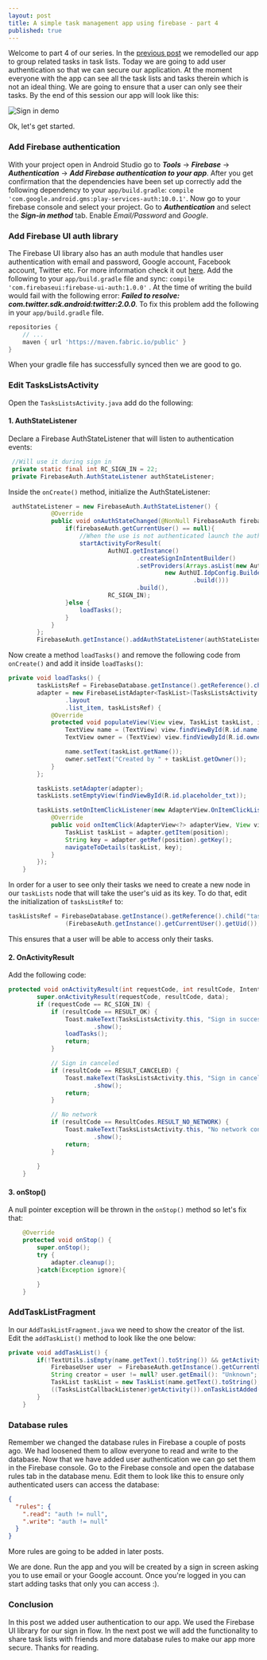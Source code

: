 ```yaml
---
layout: post
title: A simple task management app using firebase - part 4
published: true
---
```


Welcome to part 4 of our series. In the [previous post](https://vince-nyanga.github.io/task-management-app-with-firebase-3/) we remodelled our app to group related tasks in task lists. Today we are going to add user authentication so that we can secure our application. At the moment everyone with the app can see all the task lists and tasks therein which is not an ideal thing. We are going to ensure that a user can only see their tasks. By the end of this session our app will look like this:

<img src="{{ site.baseurl }}/images/signin-demo.gif" alt="Sign in demo">

Ok, let's get started.

### Add Firebase authentication
With your project open in Android Studio go to _**Tools**_ -> _**Firebase**_ -> _**Authentication**_ -> _**Add Firebase authentication to your app**_. After you get confirmation that the dependencies have been set up correctly add the following dependency to your `app/build.gradle`: `compile 'com.google.android.gms:play-services-auth:10.0.1'`. Now go to your firebase console and select your project. Go to _**Authentication**_ and select the _**Sign-in method**_ tab. Enable _Email/Password_ and _Google_.

### Add Firebase UI auth library
The Firebase UI library also has an auth module that handles user authentication with email and password, Google account, Facebook account, Twitter etc. For more information check it out [here](https://github.com/firebase/FirebaseUI-Android/tree/master/auth). Add the following to your `app/build.gradle` file and sync: `compile 'com.firebaseui:firebase-ui-auth:1.0.0'` . At the time of writing the build would fail with the following error: _**Failed to resolve: com.twitter.sdk.android:twitter:2.0.0**_. To fix this problem add the following in your `app/build.gradle` file. 

```gradle
repositories {
    // ...
    maven { url 'https://maven.fabric.io/public' }
}
```
When your gradle file has successfully synced then we are good to go.

### Edit TasksListsActivity
Open the `TasksListsActivity.java` add do the following:

#### 1. AuthStateListener
Declare a Firebase AuthStateListener that will listen to authentication events:

```java
 //Will use it during sign in
 private static final int RC_SIGN_IN = 22;
 private FirebaseAuth.AuthStateListener authStateListener;
```
Inside the `onCreate()` method, initialize the AuthStateListener:

```java
 authStateListener = new FirebaseAuth.AuthStateListener() {
            @Override
            public void onAuthStateChanged(@NonNull FirebaseAuth firebaseAuth) {
                if(firebaseAuth.getCurrentUser() == null){
                    //When the use is not authenticated launch the authentication UI
                    startActivityForResult(
                            AuthUI.getInstance()
                                    .createSignInIntentBuilder()
                                    .setProviders(Arrays.asList(new AuthUI.IdpConfig.Builder(AuthUI.EMAIL_PROVIDER).build(),
                                            new AuthUI.IdpConfig.Builder(AuthUI.GOOGLE_PROVIDER)
                                                    .build()))
                                    .build(),
                            RC_SIGN_IN);
                }else {
                    loadTasks();
                }
            }
        };
        FirebaseAuth.getInstance().addAuthStateListener(authStateListener);
```
Now create a method `loadTasks()` and remove the following code from `onCreate()` and add it inside `loadTasks()`:

```java
private void loadTasks() {
        taskListsRef = FirebaseDatabase.getInstance().getReference().child("taskLists");
        adapter = new FirebaseListAdapter<TaskList>(TasksListsActivity.this, TaskList.class, R
                .layout
                .list_item, taskListsRef) {
            @Override
            protected void populateView(View view, TaskList taskList, int i) {
                TextView name = (TextView) view.findViewById(R.id.name);
                TextView owner = (TextView) view.findViewById(R.id.owner);

                name.setText(taskList.getName());
                owner.setText("Created by " + taskList.getOwner());
            }
        };

        taskLists.setAdapter(adapter);
        taskLists.setEmptyView(findViewById(R.id.placeholder_txt));

        taskLists.setOnItemClickListener(new AdapterView.OnItemClickListener() {
            @Override
            public void onItemClick(AdapterView<?> adapterView, View view, int position, long l) {
                TaskList taskList = adapter.getItem(position);
                String key = adapter.getRef(position).getKey();
                navigateToDetails(taskList, key);
            }
        });
    }
```
In order for a user to see only their tasks we need to create a new node in our `taskLists` node that will take the user's uid as its key. To do that, edit the initialization of `tasksListRef` to:

```java
taskListsRef = FirebaseDatabase.getInstance().getReference().child("taskLists").child
                (FirebaseAuth.getInstance().getCurrentUser().getUid());
```
This ensures that a user will be able to access only their tasks.

#### 2. OnActivityResult
Add the following code:

```java
protected void onActivityResult(int requestCode, int resultCode, Intent data) {
        super.onActivityResult(requestCode, resultCode, data);
        if (requestCode == RC_SIGN_IN) {
            if (resultCode == RESULT_OK) {
                Toast.makeText(TasksListsActivity.this, "Sign in successful", Toast.LENGTH_SHORT)
                        .show();
                loadTasks();
                return;
            }

            // Sign in canceled
            if (resultCode == RESULT_CANCELED) {
                Toast.makeText(TasksListsActivity.this, "Sign in cancelled", Toast.LENGTH_SHORT)
                        .show();
                return;
            }

            // No network
            if (resultCode == ResultCodes.RESULT_NO_NETWORK) {
                Toast.makeText(TasksListsActivity.this, "No network connection", Toast.LENGTH_SHORT)
                        .show();
                return;
            }
            
        }
    }
```

#### 3. onStop()
A null pointer exception will be thrown in the `onStop()` method so let's fix that:

```java
    @Override
    protected void onStop() {
        super.onStop();
        try {
            adapter.cleanup();
        }catch(Exception ignore){

        }
    }
```

### AddTaskListFragment

In our `AddTaskListFragment.java` we need to show the creator of the list. Edit the `addTaskList()` method to look like the one below:

```java
private void addTaskList() {
        if(!TextUtils.isEmpty(name.getText().toString()) && getActivity() instanceof TasksListCallbackListener){
            FirebaseUser user  = FirebaseAuth.getInstance().getCurrentUser();
            String creator = user != null? user.getEmail(): "Unknown";
            TaskList taskList = new TaskList(name.getText().toString(),creator);
            ((TasksListCallbackListener)getActivity()).onTaskListAdded(taskList);
        }
    }
```

###  Database rules

Remember we changed the database rules in Firebase a couple of posts ago. We had loosened them to allow everyone to read and write to the database. Now that we have added user authentication we can go set them in the Firebase console. Go to the Firebase console and open the database rules tab in the database menu. Edit them to look like this to ensure only authenticated users can access the database:

```json
{
  "rules": {
    ".read": "auth != null",
    ".write": "auth != null"
  }
}
```
More rules are going to be added in later posts.

We are done. Run the app and you will be created by a sign in screen asking you to use email or your Google account. Once you're logged in you can start adding tasks that only you can access :). 


### Conclusion
In this post we added user authentication to our app. We used the Firebase UI library for our sign in flow. In the next post we will add the functionality to share task lists with friends and more database rules to make our app more secure. Thanks for reading.
